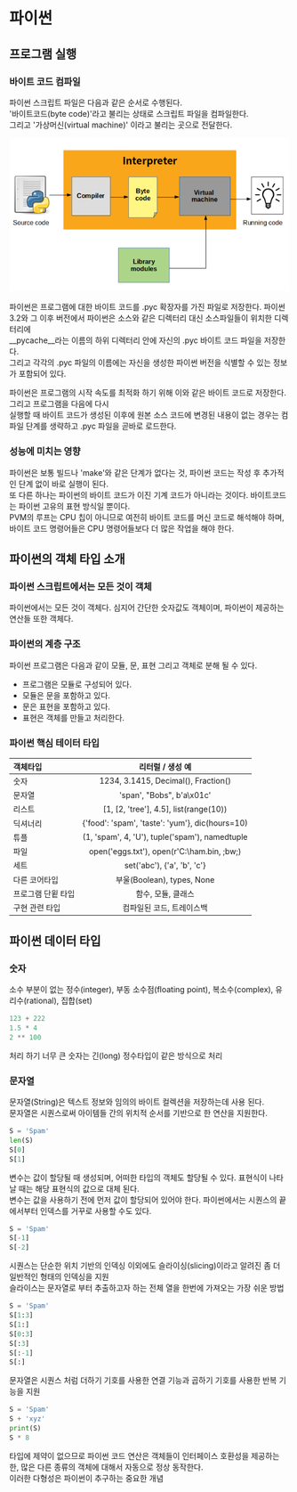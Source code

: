 # 파이썬

## 프로그램 실행

### 바이트 코드 컴파일
파이썬 스크립트 파일은 다음과 같은 순서로 수행된다. <br/>
'바이트코드(byte code)'라고 불리는 상태로 스크립트 파일을 컴파일한다. <br/>
그리고 '가상머신(virtual machine)' 이라고 불리는 곳으로 전달한다.<br/>

![ex_screenshot](../images/interpreter.png)

파이썬은 프로그램에 대한 바이트 코드를 .pyc 확장자를 가진 파일로 저장한다.
파이썬 3.2와 그 이후 버전에서 파이썬은 소스와 같은 디렉터리 대신 소스파일들이 위치한 디렉터리에<br/>
__pycache__라는 이름의 하위 디렉터리 안에 자신의 .pyc 바이트 코드 파일을 저장한다.<br/>
그리고 각각의 .pyc 파일의 이름에는 자신을 생성한 파이썬 버전을 식별할 수 있는 정보가 포함되어 있다. <br/>

파이썬은 프로그램의 시작 속도를 최적화 하기 위해 이와 같은 바이트 코드로 저장한다. 그리고 프로그램을 다음에 다시 <br/>
실행할 때 바이트 코드가 생성된 이후에 원본 소스 코드에 변경된 내용이 없는 경우는 컴파일 단계를 생략하고 .pyc 파일을 곧바로 로드한다.

### 성능에 미치는 영향
파이썬은 보통 빌드나 'make'와 같은 단계가 없다는 것, 파이썬 코드는 작성 후 추가적인 단계 없이 바로 실행이 된다.<br/>
또 다른 하나는 파이썬의 바이트 코드가 이진 기계 코드가 아니라는 것이다. 바이트코드는 파이썬 고유의 표현 방식일 뿐이다.<br/>
PVM의 루프는 CPU 칩이 아니므로 여전히 바이트 코드를 머신 코드로 해석해야 하며, 바이트 코드 명령어들은 CPU 명령어들보다 더 많은 작업을 해야 한다.


## 파이썬의 객체 타입 소개

### 파이썬 스크립트에서는 모든 것이 객체
파이썬에서는 모든 것이 객체다. 심지어 간단한 숫자값도 객체이며, 파이썬이 제공하는 연산들 또한 객체다.<br/>

### 파이썬의 계층 구조
파이썬 프로그램은 다음과 같이 모듈, 문, 표현 그리고 객체로 분해 될 수 있다.
<ul>
    <li>프로그램은 모듈로 구성되어 있다.</li>
    <li>모듈은 문을 포함하고 있다.</li>
    <li>문은 표현을 포함하고 있다.</li>
    <li>표현은 객체를 만들고 처리한다.</li>
</ul>

### 파이썬 핵심 테이터 타입
| 객체타입 | 리터럴 / 생성 예 |
|:---|:---:|
|숫자| 1234, 3.1415, Decimal(), Fraction()|
|문자열|'span', "Bobs", b'a\x01c'|
|리스트| [1, [2, 'tree'], 4.5], list(range(10))|
|딕셔너리| {'food': 'spam', 'taste': 'yum'}, dic(hours=10)|
|튜플|(1, 'spam', 4, 'U'), tuple('spam'), namedtuple|
|파일|open('eggs.txt'), open(r'C:\ham.bin, ;bw;)|
|세트|set('abc'), {'a', 'b', 'c'}|
|다른 코어타입|부울(Boolean), types, None|
|프로그램 단윝 타입| 함수, 모듈, 클래스|
|구현 관련 타입| 컴파일된 코드, 트레이스백|

## 파이썬 데이터 타입
### 숫자
소수 부분이 없는 정수(integer), 부동 소수점(floating point), 복소수(complex), 유리수(rational), 집합(set)

```python
123 + 222
1.5 * 4
2 ** 100
```
처리 하기 너무 큰 숫자는 긴(long) 정수타입이 같은 방식으로 처리

### 문자열
문자열(String)은 텍스트 정보와 임의의 바이트 컬렉션을 저장하는데 사용 된다.<br/>
문자열은 시퀀스로써 아이템들 간의 위치적 순서를 기반으로 한 연산을 지원한다.

```python
S = 'Spam'
len(S)
S[0]
S[1]
```
변수는 값이 할당될 때 생성되며, 어떠한 타입의 객체도 할당될 수 있다. 표현식이 나타날 때는 해당 표현식의 값으로 대체 된다.<br/>
변수는 값을 사용하기 전에 먼저 값이 할당되어 있어야 한다. 파이썬에서는 시퀀스의 끝에서부터 인덱스를 거꾸로 사용할 수도 있다.<br/>
```python
S = 'Spam'
S[-1]
S[-2]
```

시퀀스는 단순한 위치 기반의 인덱싱 이외에도 슬라이싱(slicing)이라고 알려진 좀 더 일반적인 형태의 인덱싱을 지원<br/>
슬라이스는 문자열로 부터 추출하고자 하는 전체 열을 한번에 가져오는 가장 쉬운 방법<br/>
```python
S = 'Spam'
S[1:3]
S[1:]
S[0:3]
S[:3]
S[:-1]
S[:]
```

문자열은 시퀀스 처럼 더하기 기호를 사용한 연결 기능과 곱하기 기호를 사용한 반복 기능을 지원
```python
S = 'Spam'
S + 'xyz'
print(S)
S * 8
```

타입에 제약이 없으므로 파이썬 코드 연산은 객체들이 인터페이스 호환성을 제공하는 한, 많은 다른 종류의 객체에 대해서 자동으로 정상 동작한다.<br/>
이러한 다형성은 파이썬이 추구하는 중요한 개념






